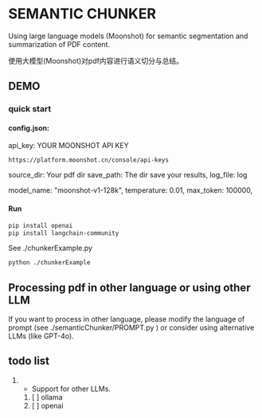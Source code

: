 # SEMANTIC CHUNKER

Using large language models (Moonshot) for semantic segmentation and summarization of PDF content.

使用大模型(Moonshot)对pdf内容进行语义切分与总结。

## DEMO

### quick start

#### config.json:
api_key: YOUR MOONSHOT API KEY

    https://platform.moonshot.cn/console/api-keys

source_dir: Your pdf dir
save_path: The dir save your results,
log_file: log

model_name: "moonshot-v1-128k",
temperature: 0.01,
max_token: 100000,

#### Run
```bash
pip install openai
pip install langchain-community
```

See ./chunkerExample.py

```bash
python ./chunkerExample
```

## Processing pdf in other language or using other LLM

If you want to process in other language, please modify the language of prompt (see ./semanticChunker/PROMPT.py ) or consider using alternative LLMs (like GPT-4o).

## todo list
1. - Support for other LLMs.
   1.  [ ] ollama
   2.  [ ] openai